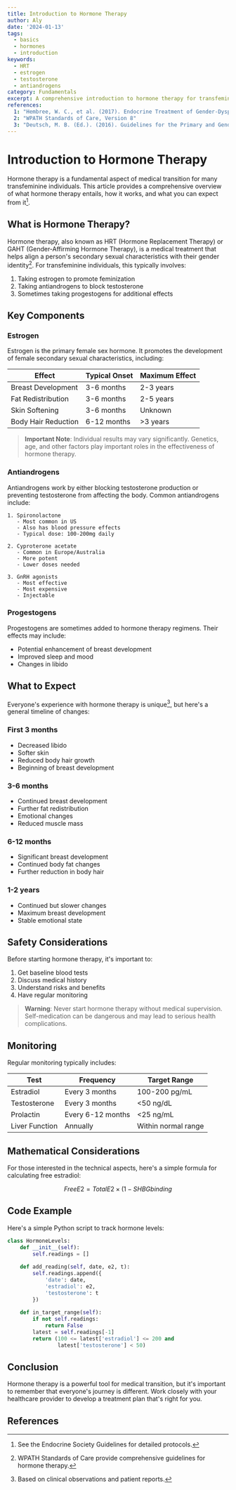 ```yaml
---
title: Introduction to Hormone Therapy
author: Aly
date: '2024-01-13'
tags:
  - basics
  - hormones
  - introduction
keywords:
  - HRT
  - estrogen
  - testosterone
  - antiandrogens
category: Fundamentals
excerpt: A comprehensive introduction to hormone therapy for transfeminine individuals, covering the basics of hormones, their effects, and what to expect.
references:
  1: "Hembree, W. C., et al. (2017). Endocrine Treatment of Gender-Dysphoric/Gender-Incongruent Persons: An Endocrine Society Clinical Practice Guideline. The Journal of Clinical Endocrinology & Metabolism."
  2: "WPATH Standards of Care, Version 8"
  3: "Deutsch, M. B. (Ed.). (2016). Guidelines for the Primary and Gender-Affirming Care of Transgender and Gender Nonbinary People."
---
```


# Introduction to Hormone Therapy

Hormone therapy is a fundamental aspect of medical transition for many transfeminine individuals. This article provides a comprehensive overview of what hormone therapy entails, how it works, and what you can expect from it[^1].

## What is Hormone Therapy?

Hormone therapy, also known as HRT (Hormone Replacement Therapy) or GAHT (Gender-Affirming Hormone Therapy), is a medical treatment that helps align a person's secondary sexual characteristics with their gender identity[^2]. For transfeminine individuals, this typically involves:

1. Taking estrogen to promote feminization
2. Taking antiandrogens to block testosterone
3. Sometimes taking progestogens for additional effects

## Key Components

### Estrogen

Estrogen is the primary female sex hormone. It promotes the development of female secondary sexual characteristics, including:

| Effect | Typical Onset | Maximum Effect |
|--------|--------------|----------------|
| Breast Development | 3-6 months | 2-3 years |
| Fat Redistribution | 3-6 months | 2-5 years |
| Skin Softening | 3-6 months | Unknown |
| Body Hair Reduction | 6-12 months | >3 years |

> **Important Note**: Individual results may vary significantly. Genetics, age, and other factors play important roles in the effectiveness of hormone therapy.

### Antiandrogens

Antiandrogens work by either blocking testosterone production or preventing testosterone from affecting the body. Common antiandrogens include:

```plaintext
1. Spironolactone
   - Most common in US
   - Also has blood pressure effects
   - Typical dose: 100-200mg daily

2. Cyproterone acetate
   - Common in Europe/Australia
   - More potent
   - Lower doses needed

3. GnRH agonists
   - Most effective
   - Most expensive
   - Injectable
```

### Progestogens

Progestogens are sometimes added to hormone therapy regimens. Their effects may include:

- Potential enhancement of breast development
- Improved sleep and mood
- Changes in libido

## What to Expect

Everyone's experience with hormone therapy is unique[^3], but here's a general timeline of changes:

### First 3 months
- Decreased libido
- Softer skin
- Reduced body hair growth
- Beginning of breast development

### 3-6 months
- Continued breast development
- Further fat redistribution
- Emotional changes
- Reduced muscle mass

### 6-12 months
- Significant breast development
- Continued body fat changes
- Further reduction in body hair

### 1-2 years
- Continued but slower changes
- Maximum breast development
- Stable emotional state

## Safety Considerations

Before starting hormone therapy, it's important to:

1. Get baseline blood tests
2. Discuss medical history
3. Understand risks and benefits
4. Have regular monitoring

> **Warning**: Never start hormone therapy without medical supervision. Self-medication can be dangerous and may lead to serious health complications.

## Monitoring

Regular monitoring typically includes:

| Test | Frequency | Target Range |
|------|-----------|--------------|
| Estradiol | Every 3 months | 100-200 pg/mL |
| Testosterone | Every 3 months | <50 ng/dL |
| Prolactin | Every 6-12 months | <25 ng/mL |
| Liver Function | Annually | Within normal range |

## Mathematical Considerations

For those interested in the technical aspects, here's a simple formula for calculating free estradiol:

```math
Free E2 = Total E2 × (1 - SHBG binding %)
```

## Code Example

Here's a simple Python script to track hormone levels:

```python
class HormoneLevels:
    def __init__(self):
        self.readings = []
    
    def add_reading(self, date, e2, t):
        self.readings.append({
            'date': date,
            'estradiol': e2,
            'testosterone': t
        })
    
    def in_target_range(self):
        if not self.readings:
            return False
        latest = self.readings[-1]
        return (100 <= latest['estradiol'] <= 200 and
                latest['testosterone'] < 50)
```

## Conclusion

Hormone therapy is a powerful tool for medical transition, but it's important to remember that everyone's journey is different. Work closely with your healthcare provider to develop a treatment plan that's right for you.

## References

[^1]: See the Endocrine Society Guidelines for detailed protocols.
[^2]: WPATH Standards of Care provide comprehensive guidelines for hormone therapy.
[^3]: Based on clinical observations and patient reports.